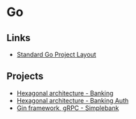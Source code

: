 # Go

## Links

- [Standard Go Project Layout](https://github.com/golang-standards/project-layout)

## Projects

- [Hexagonal architecture - Banking](https://github.com/ashishjuyal/banking)
- [Hexagonal architecture - Banking Auth](https://github.com/ashishjuyal/banking-auth)
- [Gin framework, gRPC - Simplebank](https://github.com/techschool/simplebank)